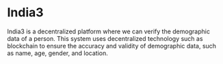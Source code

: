 # India3
India3 is a decentralized platform where we can verify the demographic data of a person. This system uses decentralized technology such as blockchain to ensure the accuracy and validity of demographic data, such as name, age, gender, and location.
